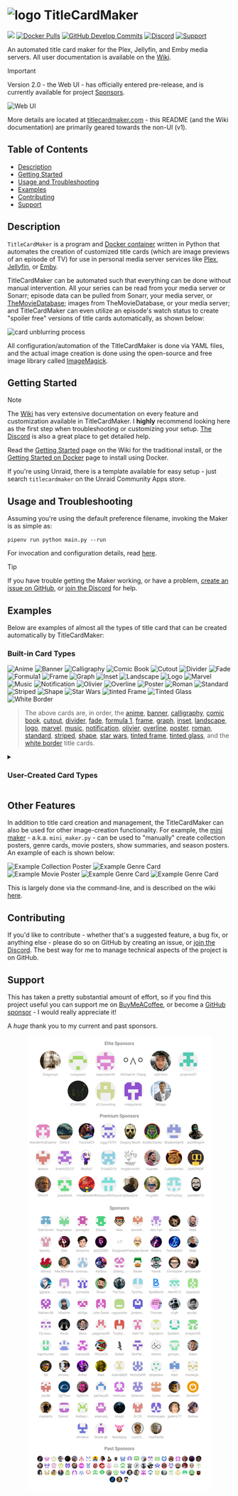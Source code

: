 # <img src="https://user-images.githubusercontent.com/17693271/164274472-c8fa7302-9b38-4fae-94ca-2e683e58d722.png" width="24" alt="logo"> TitleCardMaker
[![](https://img.shields.io/github/release/CollinHeist/TitleCardMaker.svg)](https://github.com/CollinHeist/TitleCardMaker/releases)
[![Docker Pulls](https://img.shields.io/docker/pulls/collinheist/titlecardmaker)](https://hub.docker.com/r/collinheist/titlecardmaker)
[![GitHub Develop Commits](https://img.shields.io/github/commits-since/CollinHeist/TitleCardMaker/latest/develop?label=Commits%20in%20Develop)](https://github.com/CollinHeist/TitleCardMaker/tree/develop)
[![Discord](https://img.shields.io/discord/955533113734357125?logo=discord&logoColor=white)](https://discord.gg/bJ3bHtw8wH)
[![Support](https://img.shields.io/badge/-Support_Development-9cf?color=informational)](https://github.com/sponsors/CollinHeist)

An automated title card maker for the Plex, Jellyfin, and Emby media servers. All user documentation is available on the [Wiki](https://github.com/CollinHeist/TitleCardMaker/wiki).

> [!IMPORTANT] 
> Version 2.0 - the Web UI - has officially entered pre-release, and is currently available for project [Sponsors](https://github.com/sponsors/CollinHeist).

<img alt="Web UI" src="https://titlecardmaker.com/assets/series_dark.webp"/>

More details are located at [titlecardmaker.com](https://titlecardmaker.com/) - this README (and the Wiki documentation) are primarily geared towards the non-UI (v1).

## Table of Contents
- [Description](#description)
- [Getting Started](#getting-started)
- [Usage and Troubleshooting](#usage-and-troubleshooting)
- [Examples](#examples)
- [Contributing](#contributing)
- [Support](#support)

## Description
`TitleCardMaker` is a program and [Docker container](https://hub.docker.com/r/collinheist/titlecardmaker) written in Python that automates the creation of customized title cards (which are image previews of an episode of TV) for use in personal media server services like [Plex](https://www.plex.tv/), [Jellyfin](https://jellyfin.org/), or [Emby](https://emby.media/).

TitleCardMaker can be automated such that everything can be done without manual intervention. All your series can be read from your media server or Sonarr; episode data can be pulled from Sonarr, your media server, or [TheMovieDatabase](https://www.themoviedb.org/); images from TheMovieDatabase, or your media server; and TitleCardMaker can even utilize an episode's watch status to create "spoiler free" versions of title cards automatically, as shown below:

<img alt="card unblurring process" src="https://user-images.githubusercontent.com/17693271/185819730-a2c55a3a-63cc-4f0e-8061-891edd8d64d0.gif"/>
  
All configuration/automation of the TitleCardMaker is done via YAML files, and the actual image creation is done using the open-source and free image library called [ImageMagick](https://imagemagick.org/).

## Getting Started
> [!NOTE]
> The [Wiki](https://github.com/CollinHeist/TitleCardMaker/wiki) has very extensive documentation on every feature and customization available in TitleCardMaker. I __highly__ recommend looking here as the first step when troubleshooting or customizing your setup. [The Discord](https://discord.gg/bJ3bHtw8wH) is also a great place to get detailed help.

Read the [Getting Started](https://github.com/CollinHeist/TitleCardMaker/wiki) page on the Wiki for the traditional install, or the [Getting Started on Docker](https://github.com/CollinHeist/TitleCardMaker/wiki/Docker-Tutorial) page to install using Docker.

If you're using Unraid, there is a template available for easy setup - just search `titlecardmaker` on the Unraid Community Apps store.

## Usage and Troubleshooting
Assuming you're using the default preference filename, invoking the Maker is as simple as:

```console
pipenv run python main.py --run
```

For invocation and configuration details, read [here](https://github.com/CollinHeist/TitleCardMaker/wiki/Running-the-TitleCardMaker).

> [!TIP]
> If you have trouble getting the Maker working, or have a problem, [create an issue on GitHub](https://github.com/CollinHeist/TitleCardMaker/issues/new), or [join the Discord](https://discord.gg/bJ3bHtw8wH) for help.

## Examples
Below are examples of almost all the types of title card that can be created automatically by TitleCardMaker:

### Built-in Card Types
<img alt="Anime" src="https://titlecardmaker.com/card_types/assets/anime.webp" width="32%"/> <img alt="Banner" src="https://titlecardmaker.com/card_types/assets/banner.webp" width="32%"> <img alt="Calligraphy" src="https://titlecardmaker.com/card_types/assets/calligraphy.webp" width="32%"> <img alt="Comic Book" src="https://titlecardmaker.com/card_types/assets/comic_book.webp" width="32%"/> <img alt="Cutout" src="https://titlecardmaker.com/card_types/assets/cutout.webp" width="32%"/> <img alt="Divider" src="https://titlecardmaker.com/card_types/assets/divider.webp" width="32%"> <img alt="Fade" src="https://titlecardmaker.com/card_types/assets/fade.webp" width="32%"/> <img alt="Formula1" src="https://titlecardmaker.com/card_types/assets/formula.webp" width="32%"> <img alt="Frame" src="https://titlecardmaker.com/card_types/assets/frame.webp" width="32%"/> <img alt="Graph" src="https://titlecardmaker.com/card_types/assets/graph.webp" width="32%"> <img alt="Inset" src="https://titlecardmaker.com/card_types/assets/inset.webp" width="32%"> <img alt="Landscape" src="https://titlecardmaker.com/card_types/assets/landscape.webp" width="32%"> <img alt="Logo" src="https://titlecardmaker.com/card_types/assets/logo.webp" width="32%"> <img alt="Marvel" src="https://titlecardmaker.com/card_types/assets/marvel.webp" width="32%"> <img alt="Music" src="https://titlecardmaker.com/card_types/assets/music.webp" width="32%"> <img alt="Notification" src="https://titlecardmaker.com/card_types/assets/notification.webp" width="32%"> <img alt="Olivier" src="https://titlecardmaker.com/card_types/assets/olivier.webp" width="32%"/> <img alt="Overline" src="https://titlecardmaker.com/card_types/assets/overline.webp" width="32%"> <img alt="Poster" src="https://titlecardmaker.com/card_types/assets/poster.webp" width="32%"> <img alt="Roman" src="https://titlecardmaker.com/card_types/assets/roman_numeral.webp" width="32%"> <img alt="Standard" src="https://titlecardmaker.com/card_types/assets/standard.webp" width="32%"/> <img alt="Striped" src="https://titlecardmaker.com/card_types/assets/striped.webp" width="32%"> <img alt="Shape" src="https://titlecardmaker.com/card_types/assets/shape.webp" width="32%"> <img alt="Star Wars" src="https://titlecardmaker.com/card_types/assets/star_wars.webp" width="32%"> <img alt="tinted Frame" src="https://titlecardmaker.com/card_types/assets/tinted_frame.webp" width="32%"> <img alt="Tinted Glass" src="https://titlecardmaker.com/card_types/assets/tinted_glass.webp" width="32%"> <img alt="White Border" width="32%" src="https://titlecardmaker.com/card_types/assets/white_border.webp">

> The above cards are, in order, the [anime](https://github.com/CollinHeist/TitleCardMaker/wiki/AnimeTitleCard), [banner](https://github.com/CollinHeist/TitleCardMaker/wiki/BannerTitleCard), [calligraphy](https://github.com/CollinHeist/TitleCardMaker/wiki/CalligraphyTitleCard), [comic book](https://github.com/CollinHeist/TitleCardMaker/wiki/ComicBookTitleCard), [cutout](https://github.com/CollinHeist/TitleCardMaker/wiki/CutoutTitleCard), [divider](https://github.com/CollinHeist/TitleCardMaker/wiki/DividerTitleCard), [fade](https://github.com/CollinHeist/TitleCardMaker/wiki/FadeTitleCard), [formula 1](https://titlecardmaker.com/card_types/formula/), [frame](https://github.com/CollinHeist/TitleCardMaker/wiki/FrameTitleCard), [graph](https://titlecardmaker.com/card_types/graph/), [inset](https://github.com/CollinHeist/TitleCardMaker/wiki/InsetTitleCard), [landscape](https://github.com/CollinHeist/TitleCardMaker/wiki/LandscapeTitleCard), [logo](https://github.com/CollinHeist/TitleCardMaker/wiki/LogoTitleCard), [marvel](https://github.com/CollinHeist/TitleCardMaker/wiki/MarvelTitleCard), [music](https://titlecardmaker.com/card_types/music/), [notification](https://titlecardmaker.com/card_types/notification/), [olivier](https://github.com/CollinHeist/TitleCardMaker/wiki/OlivierTitleCard), [overline](https://github.com/CollinHeist/TitleCardMaker/wiki/OverlineTitleCard),  [poster](https://github.com/CollinHeist/TitleCardMaker/wiki/PosterTitleCard), [roman](https://github.com/CollinHeist/TitleCardMaker/wiki/RomanNumeralTitleCard), [standard](https://github.com/CollinHeist/TitleCardMaker/wiki/StandardTitleCard), [striped](https://titlecardmaker.com/card_types/striped/), [shape](https://github.com/CollinHeist/TitleCardMaker/wiki/ShapeTitleCard), [star wars](https://github.com/CollinHeist/TitleCardMaker/wiki/StarWarsTitleCard), [tinted frame](https://github.com/CollinHeist/TitleCardMaker/wiki/TintedFrameTitleCard), [tinted glass](https://github.com/CollinHeist/TitleCardMaker/wiki/TintedGlassTitleCard), and the [white border](https://github.com/CollinHeist/TitleCardMaker/wiki/WhiteBorderTitleCard) title cards.

<details><summary><h3>User-Created Card Types</h3></summary>

The TitleCardMaker can also use user-created and maintained card types hosted on the [companion GitHub](https://github.com/CollinHeist/TitleCardMaker-CardTypes), an example of each type is shown below:

<img src="https://i.ibb.co/tBPsxpc/Westworld-2016-S04-E01.jpg" height="175"/> <img src="https://github.com/Beedman/TitleCardMaker-CardTypes/blob/master/Beedman/The%20Afterparty%20(2022)%20-%20S01E02%20-%20Brett.jpg?raw=true" height="175"/> <img src="https://i.ibb.co/0tnJJ6P/Stranger-Things-2016-S03-E02.jpg" height="175"/> <img src="https://cdn.discordapp.com/attachments/975108033531219979/977614937457303602/S01E04.jpg" height="175"/> <img src="https://raw.githubusercontent.com/Wdvh/TitleCardMaker-CardTypes/c14f1b3759983a63e66982ba6517e2bc3f651dca/Wdvh/S01E01.jpg" height="175"/> <img src="https://user-images.githubusercontent.com/17693271/169709482-6bb023ab-4986-464e-88d6-0e05ad75d0d3.jpg" height="175"/> <img src="https://user-images.githubusercontent.com/1803189/171089736-f60a6ff2-0914-432a-a45d-145323d39c42.jpg" height="175"/> <img src="https://user-images.githubusercontent.com/17693271/169709359-ffc9e109-b327-44e9-b78a-7276f77fe917.jpg" height="175"/> <img src="https://raw.githubusercontent.com/CollinHeist/TitleCardMaker-CardTypes/110c2ec729dbb20d8ed461e7cc5a07c54540f842/Wdvh/S01E07.jpg" height="175"/>  <img src="https://user-images.githubusercontent.com/7379812/187586521-353ba09f-30a8-424b-bbf3-ee9036c9e638.jpg" height="175"/> <img src="https://github.com/khthe8th/TitleCardMaker-CardTypes/assets/5308389/d089a1b1-7458-4eaf-ad8d-59c7f332a7c1" height="175"/>
 
> The above cards are, in order, `Yozora/BarebonesTitleCard`, `Beedman/GradientLogoTitleCard`, `Yozora/RetroTitleCard`, `Yozora/SlimTitleCard`, `Wdvh/StarWarsTitleOnly`, `Wdvh/WhiteTextAbsolute`, `lyonza/WhiteTextBroadcast`, `Wdvh/WhiteTextStandard`, `Wdvh/WhiteTextTitleOnly`, `azuravian/TitleColorMatch`, and `KHthe8th/TintedFramePlusTitleCard`

</details>

## Other Features
In addition to title card creation and management, the TitleCardMaker can also be used for other image-creation functionality. For example, the [mini maker](https://github.com/CollinHeist/TitleCardMaker/wiki/Using-the-Mini-Maker) - a.k.a. `mini_maker.py` - can be used to "manually" create collection posters, genre cards, movie posters, show summaries, and season posters. An example of each is shown below:

<img alt="Example Collection Poster" src="https://user-images.githubusercontent.com/17693271/180630284-57e6d14a-025b-439f-9a84-696749b92c8d.jpg" height="200"/> <img alt="Example Genre Card" src="https://user-images.githubusercontent.com/17693271/166091004-c8cf6afe-7cdf-4ba2-b16d-8a1c13236df8.jpg" height="200"/> <img alt="Example Movie Poster" src="https://user-images.githubusercontent.com/17693271/188292228-c57b7415-63ee-4907-9886-dd94e7d94a6b.jpg" height="200"/> <img alt="Example Genre Card" src="https://user-images.githubusercontent.com/17693271/188784303-a80f0e1c-e1c3-43b0-8591-fa0eb3aafabc.jpg" height="200"/> <img alt="Example Genre Card" src="https://user-images.githubusercontent.com/17693271/172294392-ecababbe-eeef-4e28-b08c-814b7e02f4c7.png" height="200"/>

This is largely done via the command-line, and is described on the wiki [here](https://github.com/CollinHeist/TitleCardMaker/wiki/Using-the-Mini-Maker).

## Contributing
If you'd like to contribute - whether that's a suggested feature, a bug fix, or anything else - please do so on GitHub by creating an issue, or [join the Discord](https://discord.gg/bJ3bHtw8wH). The best way for me to manage technical aspects of the project is on GitHub.

## Support
This has taken a pretty substantial amount of effort, so if you find this project useful you can support me on [BuyMeACoffee](https://www.buymeacoffee.com/CollinHeist), or become a [GitHub sponsor](https://github.com/sponsors/CollinHeist) - I would really appreciate it!

A _huge_ thank you to my current and past sponsors.

<p align="center">
  <img src="https://raw.githubusercontent.com/CollinHeist/static/main/sponsorkit/sponsors.svg/sponsors.svg"/>
</p>
